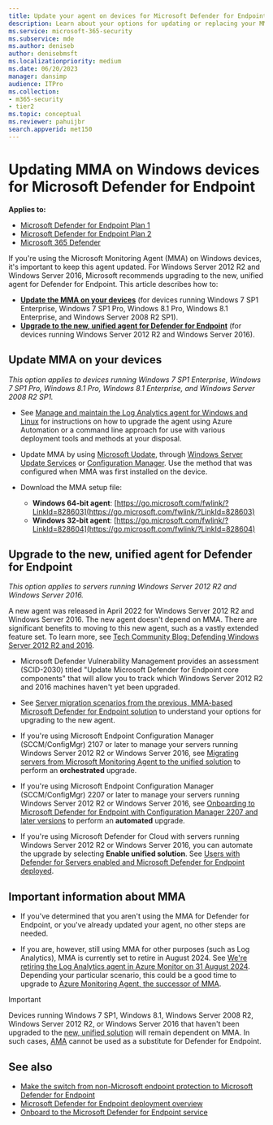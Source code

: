```yaml
---
title: Update your agent on devices for Microsoft Defender for Endpoint
description: Learn about your options for updating or replacing your MMA agent on Windows devices for Defender for Endpoint.
ms.service: microsoft-365-security
ms.subservice: mde
ms.author: deniseb
author: denisebmsft
ms.localizationpriority: medium
ms.date: 06/20/2023
manager: dansimp
audience: ITPro
ms.collection: 
- m365-security
- tier2
ms.topic: conceptual
ms.reviewer: pahuijbr
search.appverid: met150
---
```


# Updating MMA on Windows devices for Microsoft Defender for Endpoint

**Applies to:**
- [Microsoft Defender for Endpoint Plan 1](https://go.microsoft.com/fwlink/?linkid=2154037)
- [Microsoft Defender for Endpoint Plan 2](https://go.microsoft.com/fwlink/?linkid=2154037)
- [Microsoft 365 Defender](https://go.microsoft.com/fwlink/?linkid=2118804)

If you're using the Microsoft Monitoring Agent (MMA) on Windows devices, it's important to keep this agent updated. For Windows Server 2012 R2 and Windows Server 2016, Microsoft recommends upgrading to the new, unified agent for Defender for Endpoint. This article describes how to: 

- **[Update the MMA on your devices](#update-mma-on-your-devices)** (for devices running Windows 7 SP1 Enterprise, Windows 7 SP1 Pro, Windows 8.1 Pro, Windows 8.1 Enterprise, and Windows Server 2008 R2 SP1).
- **[Upgrade to the new, unified agent for Defender for Endpoint](#upgrade-to-the-new-unified-agent-for-defender-for-endpoint)** (for devices running Windows Server 2012 R2 and Windows Server 2016).

## Update MMA on your devices

*This option applies to devices running Windows 7 SP1 Enterprise, Windows 7 SP1 Pro, Windows 8.1 Pro, Windows 8.1 Enterprise, and Windows Server 2008 R2 SP1.* 

- See [Manage and maintain the Log Analytics agent for Windows and Linux](/azure/azure-monitor/agents/agent-manage?tabs=PowerShellLinux) for instructions on how to upgrade the agent using Azure Automation or a command line approach for use with various deployment tools and methods at your disposal. 

- Update MMA by using [Microsoft Update](/windows/deployment/update/how-windows-update-works), through [Windows Server Update Services](/windows/deployment/update/waas-manage-updates-wsus) or [Configuration Manager](/mem/configmgr/osd/deploy-use/manage-windows-as-a-service). Use the method that was configured when MMA was first installed on the device.

- Download the MMA setup file:

   - **Windows 64-bit agent**: [https://go.microsoft.com/fwlink/?LinkId=828603](https://go.microsoft.com/fwlink/?LinkId=828603)
   - **Windows 32-bit agent**: [https://go.microsoft.com/fwlink/?LinkId=828604](https://go.microsoft.com/fwlink/?LinkId=828604)

## Upgrade to the new, unified agent for Defender for Endpoint

*This option applies to servers running Windows Server 2012 R2 and Windows Server 2016.*

A new agent was released in April 2022 for Windows Server 2012 R2 and Windows Server 2016. The new agent doesn't depend on MMA. There are significant benefits to moving to this new agent, such as a vastly extended feature set. To learn more, see [Tech Community Blog: Defending Windows Server 2012 R2 and 2016](https://techcommunity.microsoft.com/t5/microsoft-defender-for-endpoint/defending-windows-server-2012-r2-and-2016/ba-p/2783292).

- Microsoft Defender Vulnerability Management provides an assessment (SCID-2030) titled "Update Microsoft Defender for Endpoint core components" that will allow you to track which Windows Server 2012 R2 and 2016 machines haven't yet been upgraded.

- See [Server migration scenarios from the previous, MMA-based Microsoft Defender for Endpoint solution](server-migration.md) to understand your options for upgrading to the new agent.

- If you're using Microsoft Endpoint Configuration Manager (SCCM/ConfigMgr) 2107 or later to manage your servers running Windows Server 2012 R2 or Windows Server 2016, see [Migrating servers from Microsoft Monitoring Agent to the unified solution](application-deployment-via-mecm.md) to perform an **orchestrated** upgrade.

- If you're using Microsoft Endpoint Configuration Manager (SCCM/ConfigMgr) 2207 or later to manage your servers running Windows Server 2012 R2 or Windows Server 2016, see [Onboarding to Microsoft Defender for Endpoint with Configuration Manager 2207 and later versions](/mem/configmgr/protect/deploy-use/defender-advanced-threat-protection) to perform an **automated** upgrade.

- If you're using Microsoft Defender for Cloud with servers running Windows Server 2012 R2 or Windows Server 2016, you can automate the upgrade by selecting **Enable unified solution**. See [Users with Defender for Servers enabled and Microsoft Defender for Endpoint deployed](/azure/defender-for-cloud/integration-defender-for-endpoint?tabs=windows).

## Important information about MMA

- If you've determined that you aren't using the MMA for Defender for Endpoint, or you've already updated your agent, no other steps are needed. 

- If you are, however, still using MMA for other purposes (such as Log Analytics), MMA is currently set to retire in August 2024. See [We're retiring the Log Analytics agent in Azure Monitor on 31 August 2024](https://azure.microsoft.com/updates/were-retiring-the-log-analytics-agent-in-azure-monitor-on-31-august-2024/). Depending your particular scenario, this could be a good time to upgrade to [Azure Monitoring Agent, the successor of MMA](/azure/azure-monitor/agents/azure-monitor-agent-migration). 

> [!IMPORTANT]
> Devices running Windows 7 SP1, Windows 8.1, Windows Server 2008 R2, Windows Server 2012 R2, or Windows Server 2016 that haven't been upgraded to the [new, unified solution](application-deployment-via-mecm.md) will remain dependent on MMA. In such cases, [AMA](/azure/azure-monitor/agents/agents-overview) cannot be used as a substitute for Defender for Endpoint. 

## See also

- [Make the switch from non-Microsoft endpoint protection to Microsoft Defender for Endpoint](switch-to-mde-overview.md)
- [Microsoft Defender for Endpoint deployment overview](deployment-phases.md)
- [Onboard to the Microsoft Defender for Endpoint service](onboarding.md)
